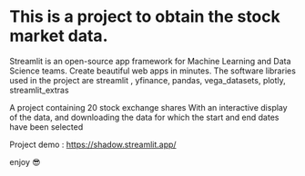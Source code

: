 # This is a project to obtain the stock market data.

Streamlit is an open-source app framework for Machine Learning and Data Science teams. Create beautiful web apps in minutes. The software libraries used in the project are streamlit , yfinance, pandas, vega_datasets, plotly, streamlit_extras


A project containing 20 stock exchange shares
With an interactive display of the data, and downloading the data for which the start and end dates have been selected

Project demo : https://shadow.streamlit.app/

enjoy 😎
